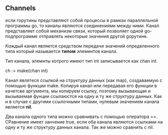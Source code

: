 ## Channels

если горутины представляют собой процессы в рамках параллельной программы go, то каналы являются соединениями между ними. Канал представляет собой механизм связи, который позволяет одной go-подпрограмме отправлять некоторые значения другой goрутине.

_Каждый_ канал является средством передачи значений определенного типа который называется **типом** элементов канала.

Тип канала, элемнты котрого имеют тип int записывается как chan int.

ch := make\(chan int\)

Канал являтеся ссылкой на структуру данных \(как map\), создаваемую с помощью функции make. Копируя канал или передавая его функции в качетсве аргумента, мы копируем ссылку, поэтому вызывающая и вызываемая фунции ссылаюстся на одну и ту же структуру данных. Как и в случае с другими ссылочными типами, нулевым значением канала является **nil**.

Два канала одного типа можно сравнивать с помощью оператора ==. СРавнение имеет занчение true, если оба канала являются ссылками на одну и ту же структуру данных канала. Так же можно сравнить с nil.

